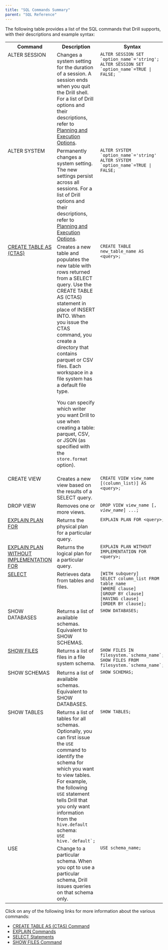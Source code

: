 ```yaml
---
title: "SQL Commands Summary"
parent: "SQL Reference"
---
```

The following table provides a list of the SQL commands that Drill supports,
with their descriptions and example syntax:

<div class="table-wrap"><table class="confluenceTable"><tbody><tr><th class="confluenceTh">Command</th><th class="confluenceTh">Description</th><th class="confluenceTh">Syntax</th></tr><tr><td valign="top" class="confluenceTd">ALTER SESSION</td><td valign="top" class="confluenceTd">Changes a system setting for the duration of a session. A session ends when you quit the Drill shell. For a list of Drill options and their descriptions, refer to <a href="https://cwiki.apache.org/confluence/display/DRILL/Planning+and+Execution+Options" rel="nofollow">Planning and Execution Options</a>.</td><td valign="top" class="confluenceTd"><code>ALTER SESSION SET `option_name`='string';<br />ALTER SESSION SET `option_name`=TRUE | FALSE;</code></td></tr><tr><td valign="top" class="confluenceTd">ALTER SYSTEM</td><td valign="top" class="confluenceTd">Permanently changes a system setting. The new settings persist across all sessions. For a list of Drill options and their descriptions, refer to <a href="https://cwiki.apache.org/confluence/display/DRILL/Planning+and+Execution+Options" rel="nofollow">Planning and Execution Options</a>.</td><td valign="top" class="confluenceTd"><code>ALTER SYSTEM `option_name`='string'<br />ALTER SYSTEM `option_name`=TRUE | FALSE;</code></td></tr><tr><td valign="top" class="confluenceTd"><a href="/confluence/display/DRILL/CREATE+TABLE+AS+%28CTAS%29+Command">CREATE TABLE AS<br />(CTAS)</a></p></td><td valign="top" class="confluenceTd">Creates a new table and populates the new table with rows returned from a SELECT query. Use the CREATE TABLE AS (CTAS) statement in place of INSERT INTO. When you issue the CTAS command, you create a directory that contains parquet or CSV files. Each workspace in a file system has a default file type.<p>You can specify which writer you want Drill to use when creating a table: parquet, CSV, or JSON (as specified with <span style="line-height: 1.4285715;">the </span><code>store.format</code><span style="line-height: 1.4285715;"> option<span><span>).</span></span></span></p></td><td valign="top" class="confluenceTd"><code>CREATE TABLE new_table_name AS &lt;query&gt;;</code></td></tr><tr><td valign="top" colspan="1" class="confluenceTd">CREATE VIEW</td><td valign="top" colspan="1" class="confluenceTd">Creates a new view based on the results of a SELECT query.</td><td valign="top" colspan="1" class="confluenceTd"><code>CREATE VIEW view_name [(column_list)] AS &lt;query&gt;;</code></td></tr><tr><td valign="top" colspan="1" class="confluenceTd">DROP VIEW</td><td valign="top" colspan="1" class="confluenceTd">Removes one or more views.</td><td valign="top" colspan="1" class="confluenceTd"><code>DROP VIEW view_name [, <em class="replaceable">view_name</em>] ...;     </code></td></tr><tr><td valign="top" colspan="1" class="confluenceTd"><a href="https://cwiki.apache.org/confluence/display/DRILL/EXPLAIN+Commands" rel="nofollow">EXPLAIN PLAN FOR</a></td><td valign="top" colspan="1" class="confluenceTd">Returns the physical plan for a particular query.</td><td valign="top" colspan="1" class="confluenceTd"><code>EXPLAIN PLAN FOR &lt;query&gt;;</code></td></tr><tr><td valign="top" colspan="1" class="confluenceTd"><a href="https://cwiki.apache.org/confluence/display/DRILL/EXPLAIN+Commands" rel="nofollow">EXPLAIN PLAN WITHOUT IMPLEMENTATION FOR</a></td><td valign="top" colspan="1" class="confluenceTd">Returns the logical plan for a particular query.</td><td valign="top" colspan="1" class="confluenceTd"><code>EXPLAIN PLAN WITHOUT IMPLEMENTATION FOR &lt;query&gt;;</code></td></tr><tr><td valign="top" colspan="1" class="confluenceTd"><a href="https://cwiki.apache.org/confluence/display/DRILL/SELECT+Statements" rel="nofollow">SELECT</a></td><td valign="top" colspan="1" class="confluenceTd">Retrieves data from tables and files.</td><td valign="top" colspan="1" class="confluenceTd"><code>[WITH subquery]<br />SELECT column_list FROM table_name <br />[WHERE clause]<br />[GROUP BY clause]<br />[HAVING clause]<br />[ORDER BY clause];</code></td></tr><tr><td valign="top" colspan="1" class="confluenceTd">SHOW DATABASES</td><td valign="top" colspan="1" class="confluenceTd">Returns a list of available schemas. Equivalent to SHOW SCHEMAS.</td><td valign="top" colspan="1" class="confluenceTd"><code>SHOW DATABASES;</code></td></tr><tr><td valign="top" colspan="1" class="confluenceTd"><a href="https://cwiki.apache.org/confluence/display/DRILL/SHOW+FILES+Command" rel="nofollow">SHOW FILES</a></td><td valign="top" colspan="1" class="confluenceTd">Returns a list of files in a file system schema.</td><td valign="top" colspan="1" class="confluenceTd"><code>SHOW FILES IN filesystem.`schema_name`;<br />SHOW FILES FROM filesystem.`schema_name`;</code></td></tr><tr><td valign="top" colspan="1" class="confluenceTd">SHOW SCHEMAS</td><td valign="top" colspan="1" class="confluenceTd">Returns a list of available schemas. Equivalent to SHOW DATABASES.</td><td valign="top" colspan="1" class="confluenceTd"><code>SHOW SCHEMAS;</code></td></tr><tr><td valign="top" colspan="1" class="confluenceTd">SHOW TABLES</td><td valign="top" colspan="1" class="confluenceTd">Returns a list of tables for all schemas. Optionally, you can first issue the <code>USE </code>command to identify the schema for which you want to view tables.<br />For example, the following <code>USE</code> statement tells Drill that you only want information from the <code>hive.default</code> schema:<br /><code>USE hive.`default`;</code></td><td valign="top" colspan="1" class="confluenceTd"><code>SHOW TABLES;</code></td></tr><tr><td valign="top" colspan="1" class="confluenceTd">USE</td><td valign="top" colspan="1" class="confluenceTd">Change to a particular schema. When you opt to use a particular schema, Drill issues queries on that schema only.</td><td valign="top" colspan="1" class="confluenceTd"><code>USE schema_name;</code></td></tr></tbody></table></div>  
  
Click on any of the following links for more information about the various
commands:

  * [CREATE TABLE AS (CTAS) Command](/confluence/display/DRILL/CREATE+TABLE+AS+%28CTAS%29+Command)
  * [EXPLAIN Commands](/confluence/display/DRILL/EXPLAIN+Commands)
  * [SELECT Statements](/confluence/display/DRILL/SELECT+Statements)
  * [SHOW FILES Command](/confluence/display/DRILL/SHOW+FILES+Command)